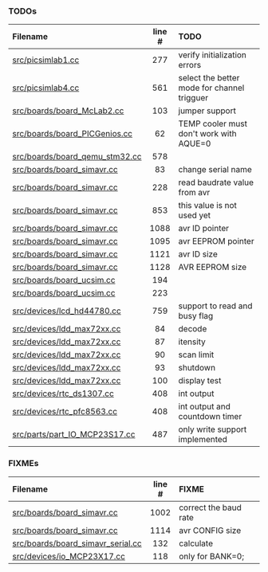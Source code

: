 ### TODOs
| Filename | line # | TODO
|:------|:------:|:------
| [src/picsimlab1.cc](src/picsimlab1.cc#L277) | 277 | verify initialization errors
| [src/picsimlab4.cc](src/picsimlab4.cc#L561) | 561 | select the better mode for channel trigguer
| [src/boards/board_McLab2.cc](src/boards/board_McLab2.cc#L103) | 103 | jumper support
| [src/boards/board_PICGenios.cc](src/boards/board_PICGenios.cc#L62) | 62 | TEMP cooler must don't work with AQUE=0
| [src/boards/board_qemu_stm32.cc](src/boards/board_qemu_stm32.cc#L578) | 578 | 
| [src/boards/board_simavr.cc](src/boards/board_simavr.cc#L83) | 83 | change serial name
| [src/boards/board_simavr.cc](src/boards/board_simavr.cc#L228) | 228 | read baudrate value from avr
| [src/boards/board_simavr.cc](src/boards/board_simavr.cc#L853) | 853 | this value is not used yet
| [src/boards/board_simavr.cc](src/boards/board_simavr.cc#L1088) | 1088 | avr ID pointer
| [src/boards/board_simavr.cc](src/boards/board_simavr.cc#L1095) | 1095 | avr EEPROM pointer
| [src/boards/board_simavr.cc](src/boards/board_simavr.cc#L1121) | 1121 | avr ID size
| [src/boards/board_simavr.cc](src/boards/board_simavr.cc#L1128) | 1128 | AVR EEPROM size
| [src/boards/board_ucsim.cc](src/boards/board_ucsim.cc#L194) | 194 | 
| [src/boards/board_ucsim.cc](src/boards/board_ucsim.cc#L223) | 223 | 
| [src/devices/lcd_hd44780.cc](src/devices/lcd_hd44780.cc#L759) | 759 | support to read and busy flag
| [src/devices/ldd_max72xx.cc](src/devices/ldd_max72xx.cc#L84) | 84 | decode
| [src/devices/ldd_max72xx.cc](src/devices/ldd_max72xx.cc#L87) | 87 | itensity
| [src/devices/ldd_max72xx.cc](src/devices/ldd_max72xx.cc#L90) | 90 | scan limit
| [src/devices/ldd_max72xx.cc](src/devices/ldd_max72xx.cc#L93) | 93 | shutdown
| [src/devices/ldd_max72xx.cc](src/devices/ldd_max72xx.cc#L100) | 100 | display test
| [src/devices/rtc_ds1307.cc](src/devices/rtc_ds1307.cc#L408) | 408 | int output
| [src/devices/rtc_pfc8563.cc](src/devices/rtc_pfc8563.cc#L408) | 408 | int output and countdown timer
| [src/parts/part_IO_MCP23S17.cc](src/parts/part_IO_MCP23S17.cc#L487) | 487 | only write support implemented

### FIXMEs
| Filename | line # | FIXME
|:------|:------:|:------
| [src/boards/board_simavr.cc](src/boards/board_simavr.cc#L1002) | 1002 | correct the baud rate
| [src/boards/board_simavr.cc](src/boards/board_simavr.cc#L1114) | 1114 | avr CONFIG size
| [src/boards/board_simavr_serial.cc](src/boards/board_simavr_serial.cc#L132) | 132 | calculate
| [src/devices/io_MCP23X17.cc](src/devices/io_MCP23X17.cc#L118) | 118 | only for BANK=0;
